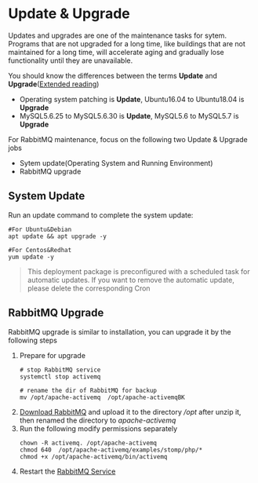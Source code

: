 # Update & Upgrade

Updates and upgrades are one of the maintenance tasks for sytem. Programs that are not upgraded for a long time, like buildings that are not maintained for a long time, will accelerate aging and gradually lose functionality until they are unavailable.

You should know the differences between the terms **Update** and **Upgrade**([Extended reading](https://support.websoft9.com/docs/faq/tech-upgrade.html#update-vs-upgrade))
- Operating system patching is **Update**, Ubuntu16.04 to Ubuntu18.04 is **Upgrade**
- MySQL5.6.25 to MySQL5.6.30 is **Update**, MySQL5.6 to MySQL5.7 is **Upgrade**

For RabbitMQ maintenance, focus on the following two Update & Upgrade jobs

- Sytem update(Operating System and Running Environment) 
- RabbitMQ upgrade 

## System Update

Run an update command to complete the system update:

``` shell
#For Ubuntu&Debian
apt update && apt upgrade -y

#For Centos&Redhat
yum update -y
```
> This deployment package is preconfigured with a scheduled task for automatic updates. If you want to remove the automatic update, please delete the corresponding Cron

## RabbitMQ Upgrade

RabbitMQ upgrade is similar to installation, you can upgrade it by the following steps

1. Prepare for upgrade
   ```
   # stop RabbitMQ service
   systemctl stop activemq

   # rename the dir of RabbitMQ for backup
   mv /opt/apache-activemq  /opt/apache-activemqBK
   ```
2. [Download RabbitMQ](http://activemq.apache.org/components/classic/download/) and upload it to the directory */opt* after unzip it, then renamed the directory to *apache-activemq*
3. Run the following modify permissions separately
   ```
   chown -R activemq. /opt/apache-activemq
   chmod 640  /opt/apache-activemq/examples/stomp/php/*
   chmod +x /opt/apache-activemq/bin/activemq
   ```
4. Restart the [RabbitMQ Service](/zh/admin-services#activemq) 